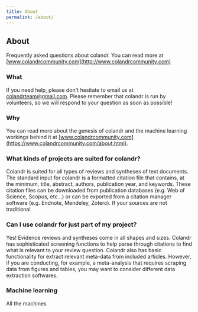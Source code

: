 ```yaml
---
title: About
permalink: /about/
---
```


## About

Frequently asked questions about colandr. You can read more at [www.colandrcommunity.com](http://www.colandrcommunity.com)

### What

If you need help, please don't hesitate to email us at colandrteam@gmail.com. Please remember that colandr is run by volunteers, so we will respond to your question as soon as possible!

### Why

You can read more about the genesis of colandr and the machine learning workings behind it at [www.colandrcommunity.com](https://www.colandrcommunity.com/about.html).

### What kinds of projects are suited for colandr?

Colandr is suited for all types of reviews and syntheses of text documents. The standard input for colandr is a formatted citation file that contains, at the minimum, title, abstract, authors, publication year, and keywords. These citation files can be downloaded from publication databases (e.g. Web of Science, Scopus, etc...) or can be exported from a citation manager software (e.g. Endnote, Mendeley, Zotero). If your sources are not traditional 

### Can I use colandr for just part of my project?

Yes! Evidence reviews and syntheses come in all shapes and sizes. Colandr has sophisticated screening functions to help parse through citations to find what is relevant to your review question. Colandr also has basic functionality for extract relevant meta-data from included articles. However, if you are conducting, for example, a meta-analysis that requires scraping data from figures and tables, you may want to consider different data extraction softwares.

### Machine learning

All the machines